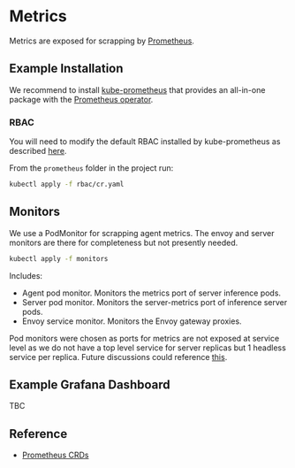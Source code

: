 # Metrics

Metrics are exposed for scrapping by [Prometheus](https://prometheus.io/).

## Example Installation

We recommend to install [kube-prometheus](https://github.com/prometheus-operator/kube-prometheus#installing) that provides an all-in-one package with the [Prometheus operator](https://github.com/prometheus-operator/prometheus-operator).


### RBAC

You will need to modify the default RBAC installed by kube-prometheus as described [here](https://github.com/prometheus-operator/prometheus-operator/blob/main/Documentation/user-guides/getting-started.md#enable-rbac-rules-for-prometheus-pods).

From the `prometheus` folder in the project run:

```bash
kubectl apply -f rbac/cr.yaml
```

## Monitors

We use a PodMonitor for scrapping agent metrics. The envoy and server monitors are there for completeness but not presently needed.

```bash
kubectl apply -f monitors
```

Includes:

 * Agent pod monitor. Monitors the metrics port of server inference pods.
 * Server pod monitor. Monitors the server-metrics port of inference server pods.
 * Envoy service monitor. Monitors the Envoy gateway proxies.

Pod monitors were chosen as ports for metrics are not exposed at service level as we do not have a top level service for server replicas but 1 headless service per replica. Future discussions could reference [this](https://github.com/prometheus-operator/prometheus-operator/issues/3119).

## Example Grafana Dashboard

TBC

## Reference

 * [Prometheus CRDs](https://github.com/prometheus-operator/prometheus-operator/blob/main/Documentation/api.md)
